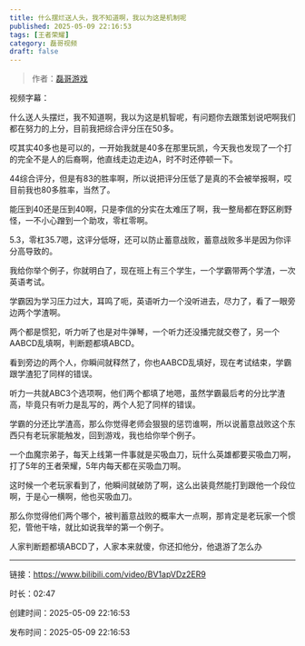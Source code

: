 ```yaml
---
title: 什么摆烂送人头，我不知道啊，我以为这是机制呢
published: 2025-05-09 22:16:53
tags: [王者荣耀]
category: 磊哥视频
draft: false
---
```



> 作者：[磊哥游戏](https://space.bilibili.com/268941858?spm_id_from=333.788.upinfo.head.click)

视频字幕：

什么送人头摆烂，我不知道啊，我以为这是机智呢，有问题你去跟策划说吧啊我们都在努力的上分，目前我把综合评分压在50多。

哎其实40多也是可以的，一开始我就是40多在那里玩凯，今天我也发现了一个打的完全不是人的后裔啊，他直线走边走边A，时不时还停顿一下。

44综合评分，但是有83的胜率啊，所以说把评分压低了是真的不会被举报啊，哎目前我也80多胜率，当然了。

能压到40还是压到40啊，只是李信的分实在太难压了啊，我一整局都在野区刷野怪，一不小心蹭到一个助攻，零杠零啊。

5.3，零杠35.7嗯，这评分低呀，还可以防止蓄意战败，蓄意战败多半是因为你评分高导致的。

我给你举个例子，你就明白了，现在班上有三个学生，一个学霸带两个学渣，一次英语考试。

学霸因为学习压力过大，耳鸣了呃，英语听力一个没听进去，尽力了，看了一眼旁边两个学渣啊。

两个都是惯犯，听力听了也是对牛弹琴，一个听力还没播完就交卷了，另一个AABCD乱填啊，判断题都填ABCD。

看到旁边的两个人，你瞬间就释然了，你也AABCD乱填好，现在考试结束，学霸跟学渣犯了同样的错误。

听力一共就ABC3个选项啊，他们两个都填了地嗯，虽然学霸最后考的分比学渣高，毕竟只有听力是乱写的，两个人犯了同样的错误。

学霸的分还比学渣高，那么你觉得老师会狠狠的惩罚谁啊，所以说蓄意战败这个东西只有老玩家能触发，回到游戏，我也给你举个例子。

一个血魔宗弟子，每天上线第一件事就是买吸血刀，玩什么英雄都要买吸血刀啊，打了5年的王者荣耀，5年内每天都在买吸血刀啊。

这时候一个老玩家看到了，他瞬间就破防了啊，这么出装竟然能打到跟他一个段位啊，于是心一横啊，他也买吸血刀。

那么你觉得他们两个哪个，被判蓄意战败的概率大一点啊，那肯定是老玩家一个惯犯，管他干啥，就比如说我举的第一个例子。

人家判断题都填ABCD了，人家本来就傻，你还扣他分，他退游了怎么办

---


链接：https://www.bilibili.com/video/BV1apVDz2ER9



时长：02:47

创建时间：2025-05-09 22:16:53

发布时间：2025-05-09 22:16:53
